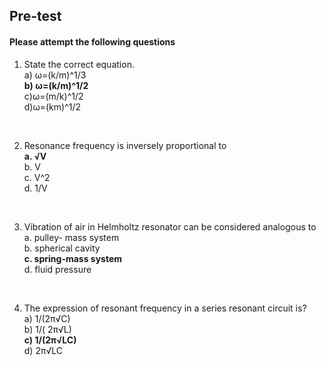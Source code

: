 ## <b> Pre-test</b>
#### Please attempt the following questions

1) State the correct equation.<br>
a) ω=(k/m)^1/3<br>
<b>b) ω=(k/m)^1/2</b><br>
c)ω=(m/k)^1/2<br>
d)ω=(km)^1/2<br>
<br>

2) Resonance frequency is inversely proportional to<br>
<b>a. √V</b><br>
b. V<br>
c. V^2<br>
d. 1/V<br>
<br>

3) Vibration of air in Helmholtz resonator can be considered analogous to<br>
a. pulley- mass system<br>
b. spherical cavity<br>
<b>c. spring-mass system</b><br>
d. fluid pressure<br>
<br>

4) The expression of resonant frequency in a series resonant circuit is?<br>
a) 1/(2π√C)<br>
b) 1/( 2π√L)<br>
<b>c) 1/(2π√LC)</b><br>
d) 2π√LC<br>
